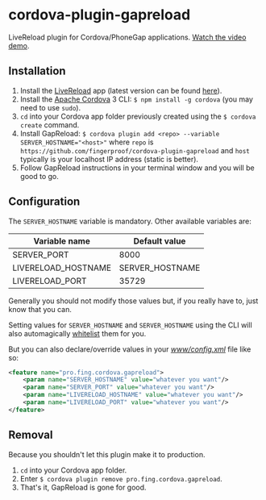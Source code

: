 cordova-plugin-gapreload
========================

LiveReload plugin for Cordova/PhoneGap applications. [Watch the video demo][demo].

## Installation

1. Install the [LiveReload][LiveReload] app (latest version can be found [here][latest]).
2. Install the [Apache Cordova][Cordova] 3 CLI: `$ npm install -g cordova` (you may need to use `sudo`).
3. `cd` into your Cordova app folder previously created using the `$ cordova create` command.
4. Install GapReload: `$ cordova plugin add <repo> --variable SERVER_HOSTNAME="<host>"` where `repo` is `https://github.com/fingerproof/cordova-plugin-gapreload` and `host` typically is your localhost IP address (static is better).
5. Follow GapReload instructions in your terminal window and you will be good to go.

## Configuration

The `SERVER_HOSTNAME` variable is mandatory. Other available variables are:

| Variable name       | Default value   |
|---------------------|-----------------|
| SERVER_PORT         | 8000            |
| LIVERELOAD_HOSTNAME | SERVER_HOSTNAME |
| LIVERELOAD_PORT     | 35729           |

Generally you should not modify those values but, if you really have to, just know that you can.

Setting values for `SERVER_HOSTNAME` and `SERVER_HOSTNAME` using the CLI will also automagically [whitelist][whitelist] them for you.

But you can also declare/override values in your *[www/config.xml][config]* file like so:

```xml
<feature name="pro.fing.cordova.gapreload">
	<param name="SERVER_HOSTNAME" value="whatever you want"/>
	<param name="SERVER_PORT" value="whatever you want"/>
	<param name="LIVERELOAD_HOSTNAME" value="whatever you want"/>
	<param name="LIVERELOAD_PORT" value="whatever you want"/>
</feature>
```

## Removal

Because you shouldn't let this plugin make it to production.

1. `cd` into your Cordova app folder.
2. Enter `$ cordova plugin remove pro.fing.cordova.gapreload`.
3. That's it, GapReload is gone for good.

[LiveReload]: http://livereload.com/
[latest]: http://feedback.livereload.com/knowledgebase/articles/67441-how-do-i-start-using-livereload-
[Cordova]: http://cordova.apache.org/docs/en/3.1.0/guide_cli_index.md.html#The%20Command-line%20Interface
[whitelist]: http://cordova.apache.org/docs/en/3.1.0/guide_appdev_whitelist_index.md.html#Whitelist%20Guide
[config]: http://cordova.apache.org/docs/en/3.1.0/config_ref_index.md.html#The%20config.xml%20File
[demo]: https://vimeo.com/81192559
